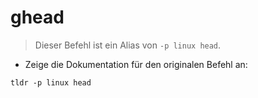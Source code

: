 # ghead

> Dieser Befehl ist ein Alias von `-p linux head`.

- Zeige die Dokumentation für den originalen Befehl an:

`tldr -p linux head`
